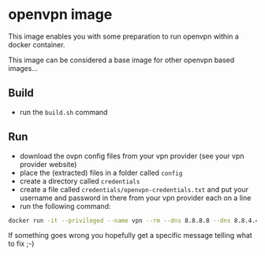 # openvpn image

This image enables you with some preparation to run openvpn within a docker container.

This image can be considered a base image for other openvpn based images...

## Build

* run the `build.sh` command

## Run

* download the ovpn config files from your vpn provider (see your vpn provider website)
* place the (extracted) files in a folder called `config`
* create a directory called `credentials` 
* create a file called `credentials/openvpn-credentials.txt` and put your username and password in there from your vpn provider each on a line
* run the following command:

```bash
docker run -it --privileged --name vpn --rm --dns 8.8.8.8 --dns 8.8.4.4 -v $(pwd)/config:/config -v $(pwd)/credentials:/credentials ivonet/openvpn
```

If something goes wrong you hopefully get a specific message telling what to fix ;-)
